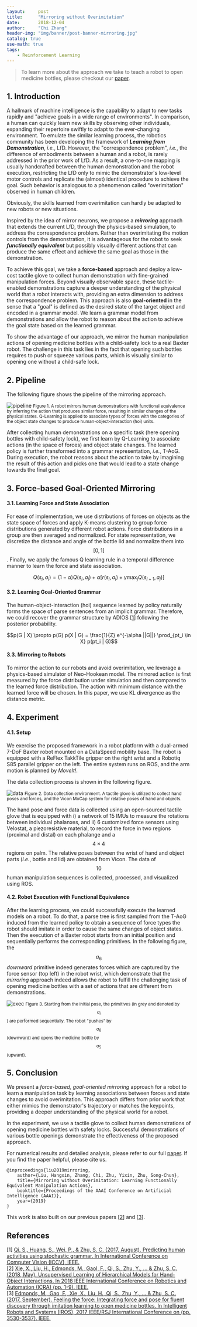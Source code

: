 ```yaml
---
layout:     post
title:      "Mirroring without Overimitation"
date:       2018-12-04
author:     "Chi Zhang"
header-img: "img/banner/post-banner-mirroring.jpg"
catalog: true
use-math: true
tags: 
    - Reinforcement Learning
---
```


> To learn more about the approach we take to teach a robot to open medicine bottles, please checkout our [paper](./attach/aaai19liu.pdf).

## 1. Introduction

A hallmark of machine intelligence is the capability to adapt to new tasks rapidly and "achieve goals in a wide range of environments". In comparison, a human can quickly learn new skills by observing other individuals, expanding their repertoire swiftly to adapt to the ever-changing environment. To emulate the similar learning process, the robotics community has been developing the framework of ***Learning from Demonstration***, *i.e.*, LfD. However, the "correspondence problem", *i.e.*, the difference of embodiments between a human and a robot, is rarely addressed in the prior work of LfD. As a result, a one-to-one mapping is usually handcrafted between the human demonstration and the robot execution, restricting the LfD only to mimic the demonstrator's low-level motor controls and replicate the (almost) identical procedure to achieve the goal. Such behavior is analogous to a phenomenon called "overimitation" observed in human children. 

Obviously, the skills learned from overimitation can hardly be adapted to new robots or new situations.

Inspired by the idea of mirror neurons, we propose a ***mirroring*** approach that extends the current LfD, through the physics-based simulation, to address the correspondence problem. Rather than overimitating the motion controls from the demonstration, it is advantageous for the robot to seek ***functionally equivalent*** but possibly visually different actions that can produce the same effect and achieve the same goal as those in the demonstration.

To achieve this goal, we take a **force-based** approach and deploy a low-cost tactile glove to collect human demonstration with fine-grained manipulation forces. Beyond visually observable space, these tactile-enabled demonstrations capture a deeper understanding of the physical world that a robot interacts with, providing an extra dimension to address the correspondence problem. This approach is also **goal-oriented** in the sense that a "goal" is defined as the desired state of the target object and encoded in a grammar model. We learn a grammar model from demonstrations and allow the robot to reason about the action to achieve the goal state based on the learned grammar.

To show the advantage of our approach, we mirror the human manipulation actions of opening medicine bottles with a child-safety lock to a real Baxter robot. The challenge in this task lies in the fact that opening such bottles requires to push or squeeze various parts, which is visually similar to opening one without a child-safe lock.

## 2. Pipeline

The following figure shows the pipeline of the mirroring approach.

![pipeline](/img/in-post/mirroring/system_diagram.png)
<small class="img-hint">Figure 1. A robot mirrors human demonstrations with functional equivalence by inferring the action that produces similar force, resulting in similar changes of the physical states. Q-Learning is applied to associate types of forces with the categories of the object state changes to produce human-object-interaction (hoi) units.</small>

After collecting human demonstrations on a specific task (here opening bottles with child-safety lock), we first learn by Q-Learning to associate actions (in the space of forces) and object state changes. The learned policy is further transformed into a grammar representation, *i.e.*, T-AoG. During execution, the robot reasons about the action to take by imagining the result of this action and picks one that would lead to a state change towards the final goal.

## 3. Force-based Goal-Oriented Mirroring

#### 3.1. Learning Force and State Association

For ease of implementation, we use distributions of forces on objects as the state space of forces and apply K-means clustering to group force distributions generated by different robot actions. Force distributions in a group are then averaged and normalized. For state representation, we discretize the distance and angle of the bottle lid and normalize them into $$[0, 1]$$. Finally, we apply the famous Q learning rule in a temporal difference manner to learn the force and state association.

$$Q(s_i, a_i) = (1 - \alpha) Q(s_i, a_i) + \alpha [r(s_i, a_i) + \gamma \max_j Q(s_{i + 1}, a_j)]$$

#### 3.2. Learning Goal-Oriented Grammar

The human-object-interaction (hoi) sequence learned by policy naturally forms the space of parse sentences from an implicit grammar. Therefore, we could recover the grammar structure by ADIOS [[1](#ref1)] following the posterior probability.

$$p(G | X) \propto p(G) p(X | G) = \frac{1}{Z} e^{-\alpha ||G||} \prod_{pt_i \in X} p(pt_i | G)$$

#### 3.3. Mirroring to Robots

To mirror the action to our robots and avoid overimitation, we leverage a physics-based simulator of Neo-Hookean model. The mirrored action is first measured by the force distribution under simulation and then compared to the learned force distribution. The action with minimum distance with the learned force will be chosen. In this paper, we use KL divergence as the distance metric.

## 4. Experiment

#### 4.1. Setup

We exercise the proposed framework in a robot platform with a dual-armed 7-DoF Baxter robot mounted on a DataSpeed mobility base. The robot is equipped with a ReFlex TakkTile gripper on the right wrist and a Robotiq S85 parallel gripper on the left. The entire system runs on ROS, and the arm motion is planned by *MoveIt!*.

The data collection process is shown in the following figure.

![data](/img/in-post/mirroring/data_env.png)
<small class="img-hint">Figure 2. Data collection environment. A tactile glove is utilized to collect hand poses and forces, and the Vicon MoCap system for relative poses of hand and objects.</small>

The hand pose and force data is collected using an open-sourced tactile glove that is equipped with i) a network of 15 IMUs to measure the rotations between individual phalanxes, and ii) 6 customized force sensors using Velostat, a piezoresistive material, to record the force in two regions (proximal and distal) on each phalange and a $$4 \times 4$$ regions on palm. The relative poses between the wrist of hand and object parts (*i.e.*, bottle and lid) are obtained from Vicon. The data of $$10$$ human manipulation sequences is collected, processed, and visualized using ROS. 

#### 4.2. Robot Execution with Functional Equivalence

After the learning process, we could successfully execute the learned models on a robot. To do that, a parse tree is first sampled from the T-AoG induced from the learned policy to obtain a sequence of force types the robot should imitate in order to cause the same changes of object states. Then the execution of a Baxter robot starts from an initial position and sequentially performs the corresponding primitives. In the following figure, the $$a_6$$ *downward* primitive indeed generates forces which are captured by the force sensor (top left) in the robot wrist, which demonstrate that the *mirroring* approach indeed allows the robot to fulfill the challenging task of opening medicine bottles with a set of actions that are different from demonstrations.

![exec](/img/in-post/mirroring/exec.png)
<small class="img-hint">Figure 3. Starting from the initial pose, the primitives (in grey and denoted by $$a_i$$) are performed sequentially. The robot "pushes" by $$a_6$$ (downward) and opens the medicine bottle by $$a_5$$ (upward).</small>

## 5. Conclusion

We present a *force-based, goal-oriented mirroring* approach for a robot to learn a manipulation task by learning associations between forces and state changes to avoid overimitation. This approach differs from prior work that either mimics the demonstrator's trajectory or matches the keypoints, providing a deeper understanding of the physical world for a robot.

In the experiment, we use a tactile glove to collect human demonstrations of opening medicine bottles with safety locks. Successful demonstrations of various bottle openings demonstrate the effectiveness of the proposed approach.

For numerical results and detailed analysis, please refer to our full [paper](./attach/aaai19liu.pdf). If you find the paper helpful, please cite us.
```
@inproceedings{liu2019mirroring,
    author={Liu, Hangxin, Zhang, Chi, Zhu, Yixin, Zhu, Song-Chun},
    title={Mirroring without Overimitation: Learning Functionally Equivalent Manipulation Actions},
    booktitle={Proceedings of the AAAI Conference on Artificial Intelligence (AAAI)},
    year={2019}
}
```

This work is also built on our previous papers [[2](#ref2)] and [[3](#ref3)].

## References

[1] <a id="ref1">[Qi, S., Huang, S., Wei, P., & Zhu, S. C. (2017, August). Predicting human activities using stochastic grammar. In International Conference on Computer Vision (ICCV), IEEE.](http://openaccess.thecvf.com/content_ICCV_2017/papers/Qi_Predicting_Human_Activities_ICCV_2017_paper.pdf)</a>  
[2] <a id="ref1">[Xie, X., Liu, H., Edmonds, M., Gaol, F., Qi, S., Zhu, Y., ... & Zhu, S. C. (2018, May). Unsupervised Learning of Hierarchical Models for Hand-Object Interactions. In 2018 IEEE International Conference on Robotics and Automation (ICRA) (pp. 1-9). IEEE.](https://www.yzhu.io/projects/iros17_glove/glove2017iros.pdf)</a>  
[3] <a id="ref1">[Edmonds, M., Gao, F., Xie, X., Liu, H., Qi, S., Zhu, Y., ... & Zhu, S. C. (2017, September). Feeling the force: Integrating force and pose for fluent discovery through imitation learning to open medicine bottles. In Intelligent Robots and Systems (IROS), 2017 IEEE/RSJ International Conference on (pp. 3530-3537). IEEE.](https://www.researchgate.net/profile/Yixin_Zhu/publication/319260223_Feeling_the_Force_Integrating_Force_and_Pose_for_Fluent_Discovery_through_Imitation_Learning_to_Open_Medicine_Bottles/links/599e89da45851574f4b83853/Feeling-the-Force-Integrating-Force-and-Pose-for-Fluent-Discovery-through-Imitation-Learning-to-Open-Medicine-Bottles.pdf)</a>  